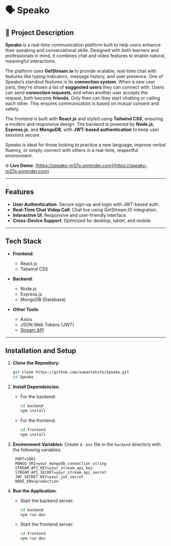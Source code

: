 # 🗣️ Speako

## 📝 Project Description

**Speako** is a real-time communication platform built to help users enhance their speaking and conversational skills. Designed with both learners and professionals in mind, it combines chat and video features to enable natural, meaningful interactions.

The platform uses **GetStream.io** to provide scalable, real-time chat with features like typing indicators, message history, and user presence. 
One of Speako’s standout features is its **connection system**. When a new user joins, they're shown a list of **suggested users** they can connect with. Users can send **connection requests**, and when another user accepts the request, both become **friends**. Only then can they start chatting or calling each other. This ensures communication is based on mutual consent and safety.

The frontend is built with **React.js** and styled using **Tailwind CSS**, ensuring a modern and responsive design. The backend is powered by **Node.js**, **Express.js**, and **MongoDB**, with **JWT-based authentication** to keep user sessions secure.

Speako is ideal for those looking to practice a new language, improve verbal fluency, or simply connect with others in a real-time, respectful environment.

🌐 **Live Demo**: [https://speako-m37o.onrender.com](https://speako-m37o.onrender.com)

---

## Features

- **User Authentication**: Secure sign-up and login with JWT-based auth.
- **Real-Time Chat Videp Call**: Chat live using GetStream.IO integration.
- **Interactive UI**: Responsive and user-friendly interface.
- **Cross-Device Support**: Optimized for desktop, tablet, and mobile.

---

## Tech Stack

- **Frontend**:
  - React.js  
  - Tailwind CSS  

- **Backend**:
  - Node.js  
  - Express.js  
  - MongoDB (Database)  

- **Other Tools**:
  - Axios  
  - JSON Web Tokens (JWT)   
  - [Stream API](https://getstream.io/)

---

## Installation and Setup

1. **Clone the Repository**:
   ```bash
   git clone https://github.com/sumantahitk/Speako.git
   cd Speako

2. **Install Dependencies**:
   - For the backend:
     ```bash
     cd backend
     npm install
     ```
   - For the frontend:
     ```bash
     cd frontend
     npm install
     ```

3. **Environment Variables**:
   Create a `.env` file in the `backend` directory with the following variables:
   ```env
    PORT=5001
    MONGO_URI=your_mongodb_connection_string
    STREAM_API_KEY=your_stream_api_key
    STREAM_API_SECRET=your_stream_api_secret
    JWT_SECRET_KEY=your_jwt_secret
    NODE_ENV=production
    ```
4. **Run the Application**:
   - Start the backend server:
     ```bash
     cd backend
     npm run dev
     ```
   - Start the frontend server:
     ```bash
     cd frontend
     npm run dev
     ```

